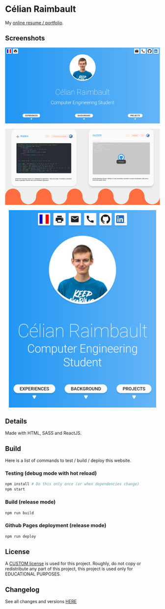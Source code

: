 # Célian Raimbault
My [online resume / portfolio](https://cc618.github.io/Celian).

## Screenshots
<p align="center"><img src="src/res/screen_home.png" alt="Home section" title="Home section" /></p>
<p align="center"><img src="src/res/screen_projects.png" alt="Projects section" title="Projects section" /></p>
<p align="center"><img width="480px" src="src/res/screen_home_ipad.png" alt="Ipad screenshot" title="Ipad version" /></p>

## Details
Made with HTML, SASS and ReactJS.

## Build
Here is a list of commands to test / build / deploy this website.

### Testing (debug mode with hot reload)
```sh
npm install # Do this only once (or when dependencies change)
npm start
```

### Build (release mode)
```sh
npm run build
```

### Github Pages deployment (release mode)
```sh
npm run deploy
```

## License
A [CUSTOM license](LICENSE) is used for this project.
Roughly, do not copy or redistribute any part of this project, this project is used only for EDUCATIONAL PURPOSES.

## Changelog
See all changes and versions [HERE](CHANGELOG.md)
